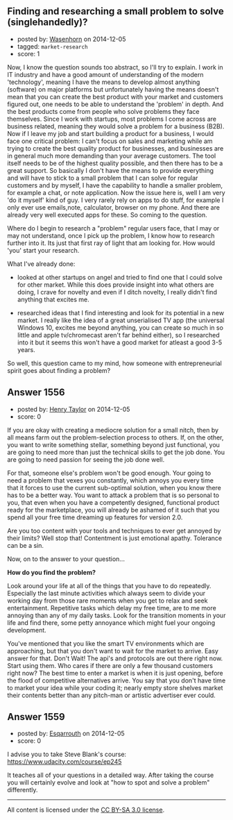 ## Finding and researching a small problem to solve (singlehandedly)?

- posted by: [Wasenhorn](https://stackexchange.com/users/1546914/wasenhorn) on 2014-12-05
- tagged: `market-research`
- score: 1

Now, I know the question sounds too abstract, so I'll try to explain. I work in IT industry and have a good amount of understanding of the modern 'technology', meaning I have the means to develop almost anything (software) on major platforms but unfortunately having the means doesn't mean that you can create the best product with your market and customers figured out, one needs to be able to understand the 'problem' in depth. And the best products come from people who solve problems they face themselves. Since I work with startups, most problems I come across are business related, meaning they would solve a problem for a business (B2B). Now if I leave my job and start building a product for a business, I would face one critical problem: I can't focus on sales and marketing while am trying to create the best quality product for businesses, and businesses are in general much more demanding than your average customers. The tool itself needs to be of the highest quality possible, and then there has to be a great support. So basically I don't have the means to provide everything and will have to stick to a small problem that I can solve for regular customers and by myself, I have the capability to handle a smaller problem, for example a chat, or note application. Now the issue here is, well I am very 'do it myself' kind of guy. I very rarely rely on apps to do stuff, for example I only ever use emails,note, calculator, browser on my phone. And there are already very well executed apps for these. So coming to the question.

Where do I begin to research a "problem" regular users face, that I may or may not understand, once I pick up the problem, I know how to research further into it. Its just that first ray of light that am looking for. How would 'you' start your research. 

What I've already done:
* looked at other startups on angel and tried to find one that I could solve for other market. While this does provide insight into what others are doing, I crave for novelty and even if I ditch novelty, I really didn't find anything that excites me. 

* researched ideas that I find interesting and look for its potential in a new market. I really like the idea of a great unserialised TV app (the universal Windows 10, excites me beyond anything, you can create so much in so little and apple tv/chromecast aren't far behind either), so I researched into it but it seems this won't have a good market for atleast a good 3-5 years.

So well, this question came to my mind, how someone with entrepreneurial spirit goes about finding a problem? 


## Answer 1556

- posted by: [Henry Taylor](https://stackexchange.com/users/1734959/henry-taylor) on 2014-12-05
- score: 0

If you are okay with creating a mediocre solution for a small nitch, then by all means farm out the problem-selection process to others.  If, on the other, you want to write something stellar, something beyond just functional, you are going to need more than just the technical skills to get the job done.  You are going to need passion for seeing the job done well.  

For that, someone else's problem won't be good enough.  Your going to need a problem that vexes you constantly, which annoys you every time that it forces to use the current sub-optimal solution, when you know there has to be a better way.  You want to attack a problem that is so personal to you, that even when you have a competently designed, functional product ready for the marketplace, you will already be ashamed of it such that you spend all your free time dreaming up features for version 2.0.

Are you too content with your tools and techniques to ever get annoyed by their limits?  Well stop that!  Contentment is just emotional apathy.  Tolerance can be a sin.

Now, on to the answer to your question...

**How do you find the problem?**

Look around your life at all of the things that you have to do repeatedly.  Especially the last minute activities which always seem to divide your working day from those rare moments when you get to relax and seek entertainment.  Repetitive tasks which delay my free time, are to me more annoying than any of my daily tasks.  Look for the transition moments in your life and find there, some petty annoyance which might fuel your ongoing development.

You've mentioned that you like the smart TV environments which are approaching, but that you don't want to wait for the market to arrive.  Easy answer for that.  Don't Wait!  The api's and protocols are out there right now.  Start using them.  Who cares if there are only a few thousand customers right now?  The best time to enter a market is when it is just opening, before the flood of competitive alternatives arrive.  You say that you don't have time to market your idea while your coding it; nearly empty store shelves market their contents better than any pitch-man or artistic advertiser ever could.





## Answer 1559

- posted by: [Esqarrouth](https://stackexchange.com/users/3055586/esqarrouth) on 2014-12-05
- score: 0

I advise you to take Steve Blank's course:  
https://www.udacity.com/course/ep245

It teaches all of your questions in a detailed way. After taking the course you will certainly evolve and look at "how to spot and solve a problem" differently. 



---

All content is licensed under the [CC BY-SA 3.0 license](https://creativecommons.org/licenses/by-sa/3.0/).
